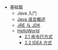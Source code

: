 * 基础篇
  * Java 入门
  * [Java 语言概述](./basis/JavaIntroduction.md)
  * [JRE 与 JDK](./basis/JDKAndJRE.md)
  * [HelloWorld](./basis/helloWorld.md)
    * [2.1 命令行方式](./basis/helloWorld.md/#命令行方式)
    * [2.2 IDEA 方式](./basis/helloWorld.md/#idea-方式)